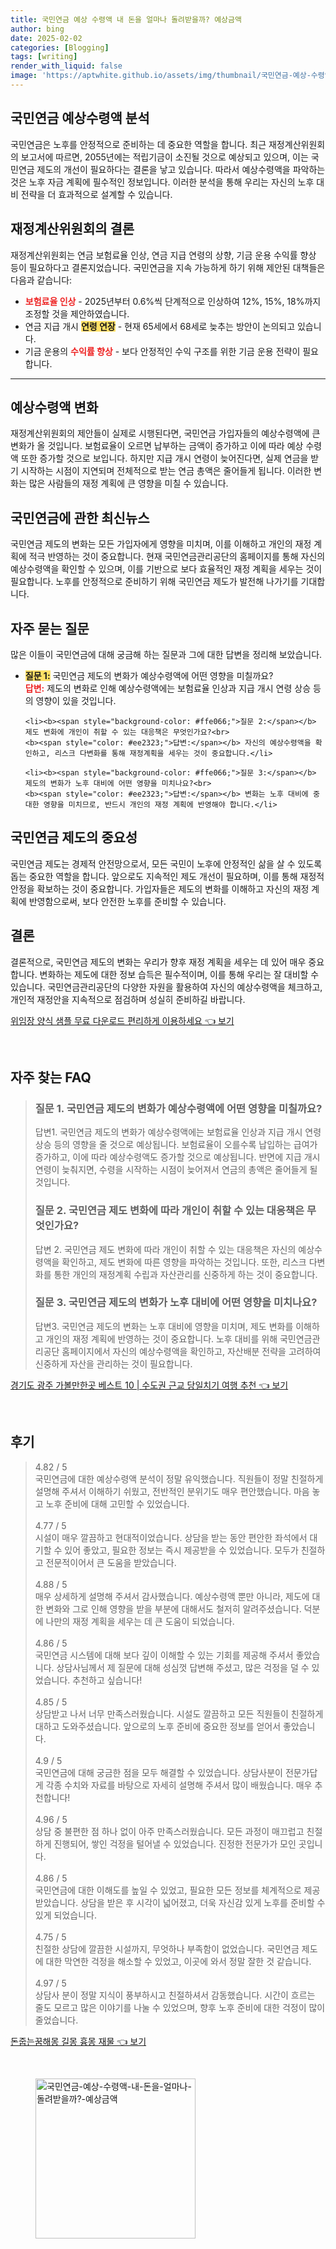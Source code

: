 ```yaml
---
title: 국민연금 예상 수령액 내 돈을 얼마나 돌려받을까? 예상금액
author: bing
date: 2025-02-02
categories: [Blogging]
tags: [writing]
render_with_liquid: false
image: 'https://aptwhite.github.io/assets/img/thumbnail/국민연금-예상-수령액-내-돈을-얼마나-돌려받을까?-예상금액.webp'
---
```



<h2 id='국민연금_예상수령액_분석'>국민연금 예상수령액 분석</h2>

<p>국민연금은 노후를 안정적으로 준비하는 데 중요한 역할을 합니다. 최근 재정계산위원회의 보고서에 따르면, 2055년에는 적립기금이 소진될 것으로 예상되고 있으며, 이는 국민연금 제도의 개선이 필요하다는 결론을 낳고 있습니다. 따라서 예상수령액을 파악하는 것은 노후 자금 계획에 필수적인 정보입니다. 이러한 분석을 통해 우리는 자신의 노후 대비 전략을 더 효과적으로 설계할 수 있습니다.</p>

<h2 id='재정계산위원회의_결론'>재정계산위원회의 결론</h2>

<p>재정계산위원회는 연금 보험료율 인상, 연금 지급 연령의 상향, 기금 운용 수익률 향상 등이 필요하다고 결론지었습니다. 국민연금을 지속 가능하게 하기 위해 제안된 대책들은 다음과 같습니다:</p>

<ul>
    <li><b><span style="color: #ee2323;">보험료율 인상</span></b> - 2025년부터 0.6%씩 단계적으로 인상하여 12%, 15%, 18%까지 조정할 것을 제안하였습니다.</li>
    <li>연금 지급 개시 <b><span style="background-color: #ffe066;">연령 연장</span></b> - 현재 65세에서 68세로 늦추는 방안이 논의되고 있습니다.</li>
    <li>기금 운용의 <b><span style="color: #ee2323;">수익률 향상</span></b> - 보다 안정적인 수익 구조를 위한 기금 운용 전략이 필요합니다.</li>
</ul>

<hr />

<h2 id='예상수령액_변화'>예상수령액 변화</h2>

<p>재정계산위원회의 제안들이 실제로 시행된다면, 국민연금 가입자들의 예상수령액에 큰 변화가 올 것입니다. 보험료율이 오르면 납부하는 금액이 증가하고 이에 따라 예상 수령액 또한 증가할 것으로 보입니다. 하지만 지급 개시 연령이 늦어진다면, 실제 연금을 받기 시작하는 시점이 지연되며 전체적으로 받는 연금 총액은 줄어들게 됩니다. 이러한 변화는 많은 사람들의 재정 계획에 큰 영향을 미칠 수 있습니다.</p>

<h2 id='국민연금_최신뉴스'>국민연금에 관한 최신뉴스</h2>

<p>국민연금 제도의 변화는 모든 가입자에게 영향을 미치며, 이를 이해하고 개인의 재정 계획에 적극 반영하는 것이 중요합니다. 현재 국민연금관리공단의 홈페이지를 통해 자신의 예상수령액을 확인할 수 있으며, 이를 기반으로 보다 효율적인 재정 계획을 세우는 것이 필요합니다. 노후를 안정적으로 준비하기 위해 국민연금 제도가 발전해 나가기를 기대합니다.</p>

<h2 id='자주_묻는_질문'>자주 묻는 질문</h2>

<p>많은 이들이 국민연금에 대해 궁금해 하는 질문과 그에 대한 답변을 정리해 보았습니다.</p>

<ul>
    <li><b><span style="background-color: #ffe066;">질문 1:</span></b> 국민연금 제도의 변화가 예상수령액에 어떤 영향을 미칠까요?<br>
    <b><span style="color: #ee2323;">답변:</span></b> 제도의 변화로 인해 예상수령액에는 보험료율 인상과 지급 개시 연령 상승 등의 영향이 있을 것입니다.</li>

    <li><b><span style="background-color: #ffe066;">질문 2:</span></b> 제도 변화에 개인이 취할 수 있는 대응책은 무엇인가요?<br>
    <b><span style="color: #ee2323;">답변:</span></b> 자신의 예상수령액을 확인하고, 리스크 다변화를 통해 재정계획을 세우는 것이 중요합니다.</li>

    <li><b><span style="background-color: #ffe066;">질문 3:</span></b> 제도의 변화가 노후 대비에 어떤 영향을 미치나요?<br>
    <b><span style="color: #ee2323;">답변:</span></b> 변화는 노후 대비에 중대한 영향을 미치므로, 반드시 개인의 재정 계획에 반영해야 합니다.</li>
</ul>

<h2 id='국민연금_제도의_중요성'>국민연금 제도의 중요성</h2>

<p>국민연금 제도는 경제적 안전망으로서, 모든 국민이 노후에 안정적인 삶을 살 수 있도록 돕는 중요한 역할을 합니다. 앞으로도 지속적인 제도 개선이 필요하며, 이를 통해 재정적 안정을 확보하는 것이 중요합니다. 가입자들은 제도의 변화를 이해하고 자신의 재정 계획에 반영함으로써, 보다 안전한 노후를 준비할 수 있습니다.</p>

<h2 id='결론'>결론</h2>

<p>결론적으로, 국민연금 제도의 변화는 우리가 향후 재정 계획을 세우는 데 있어 매우 중요합니다. 변화하는 제도에 대한 정보 습득은 필수적이며, 이를 통해 우리는 잘 대비할 수 있습니다. 국민연금관리공단의 다양한 자원을 활용하여 자신의 예상수령액을 체크하고, 개인적 재정안을 지속적으로 점검하며 성실히 준비하길 바랍니다.</p>


<p><a class="click-button" title="위임장 양식 샘플 무료 다운로드 편리하게 이용하세요" href="https://aptwhite.github.io/posts/%EC%9C%84%EC%9E%84%EC%9E%A5-%EC%96%91%EC%8B%9D-%EC%83%98%ED%94%8C-%EB%AC%B4%EB%A3%8C-%EB%8B%A4%EC%9A%B4%EB%A1%9C%EB%93%9C-%ED%8E%B8%EB%A6%AC%ED%95%98%EA%B2%8C-%EC%9D%B4%EC%9A%A9%ED%95%98%EC%84%B8%EC%9A%94/" rel="dofollow">위임장 양식 샘플 무료 다운로드 편리하게 이용하세요 👈 보기</a></p><br>
<h2 id='자주_찾는_FAQ'>자주 찾는 FAQ</h2>
<div itemscope="" itemtype="https://schema.org/FAQPage"> 
<blockquote> 
<div itemscope="" itemprop="mainEntity" itemtype="https://schema.org/Question"> 
<h3 itemprop="name">질문 1. 국민연금 제도의 변화가 예상수령액에 어떤 영향을 미칠까요?</h3> 
<div itemscope="" itemprop="acceptedAnswer" itemtype="https://schema.org/Answer"> 
<span itemprop="text"> 
<p>답변1. 국민연금 제도의 변화가 예상수령액에는 보험료율 인상과 지급 개시 연령 상승 등의 영향을 줄 것으로 예상됩니다. 보험료율이 오를수록 납입하는 급여가 증가하고, 이에 따라 예상수령액도 증가할 것으로 예상됩니다. 반면에 지급 개시 연령이 늦춰지면, 수령을 시작하는 시점이 늦어져서 연금의 총액은 줄어들게 될 것입니다.</p> 
</span> 
</div> 
</div> 
<div itemscope="" itemprop="mainEntity" itemtype="https://schema.org/Question"> 
<h3 itemprop="name">질문 2. 국민연금 제도 변화에 따라 개인이 취할 수 있는 대응책은 무엇인가요?</h3> 
<div itemscope="" itemprop="acceptedAnswer" itemtype="https://schema.org/Answer"> 
<span itemprop="text"> 
<p>답변 2. 국민연금 제도 변화에 따라 개인이 취할 수 있는 대응책은 자신의 예상수령액을 확인하고, 제도 변화에 따른 영향을 파악하는 것입니다. 또한, 리스크 다변화를 통한 개인의 재정계획 수립과 자산관리를 신중하게 하는 것이 중요합니다.</p> 
</span> 
</div> 
</div> 
<div itemscope="" itemprop="mainEntity" itemtype="https://schema.org/Question"> 
<h3 itemprop="name">질문 3. 국민연금 제도의 변화가 노후 대비에 어떤 영향을 미치나요?</h3> 
<div itemscope="" itemprop="acceptedAnswer" itemtype="https://schema.org/Answer"> 
<span itemprop="text"> 
<p>답변3. 국민연금 제도의 변화는 노후 대비에 영향을 미치며, 제도 변화를 이해하고 개인의 재정 계획에 반영하는 것이 중요합니다. 노후 대비를 위해 국민연금관리공단 홈페이지에서 자신의 예상수령액을 확인하고, 자산배분 전략을 고려하여 신중하게 자산을 관리하는 것이 필요합니다.</p> 
</span> 
</div> 
</div> 
</blockquote> 
</div>
<p><a class="click-button" title="경기도 광주 가볼만한곳 베스트 10 | 수도권 근교 당일치기 여행 추천" href="https://aptwhite.github.io/posts/%EA%B2%BD%EA%B8%B0%EB%8F%84-%EA%B4%91%EC%A3%BC-%EA%B0%80%EB%B3%BC%EB%A7%8C%ED%95%9C%EA%B3%B3-%EB%B2%A0%EC%8A%A4%ED%8A%B8-10-%EC%88%98%EB%8F%84%EA%B6%8C-%EA%B7%BC%EA%B5%90-%EB%8B%B9%EC%9D%BC%EC%B9%98%EA%B8%B0-%EC%97%AC%ED%96%89-%EC%B6%94%EC%B2%9C/" rel="dofollow">경기도 광주 가볼만한곳 베스트 10 | 수도권 근교 당일치기 여행 추천 👈 보기</a></p><br>
<h2 id='후기'>후기</h2>
<div itemscope itemtype="https://schema.org/Product">
  <blockquote>
  <div itemprop="review" itemscope itemtype="https://schema.org/Review">
      <div itemprop="reviewRating" itemscope itemtype="https://schema.org/Rating"> <span itemprop="ratingValue">4.82</span> / <span itemprop="bestRating">5</span> </div>
      <span itemprop="reviewBody">국민연금에 대한 예상수령액 분석이 정말 유익했습니다. 직원들이 정말 친절하게 설명해 주셔서 이해하기 쉬웠고, 전반적인 분위기도 매우 편안했습니다. 마음 놓고 노후 준비에 대해 고민할 수 있었습니다.</span>
  </div>
  <br>
  <div itemprop="review" itemscope itemtype="https://schema.org/Review">
      <div itemprop="reviewRating" itemscope itemtype="https://schema.org/Rating"> <span itemprop="ratingValue">4.77</span> / <span itemprop="bestRating">5</span> </div>
      <span itemprop="reviewBody">시설이 매우 깔끔하고 현대적이었습니다. 상담을 받는 동안 편안한 좌석에서 대기할 수 있어 좋았고, 필요한 정보는 즉시 제공받을 수 있었습니다. 모두가 친절하고 전문적이어서 큰 도움을 받았습니다.</span>
  </div>
  <br>
  <div itemprop="review" itemscope itemtype="https://schema.org/Review">
      <div itemprop="reviewRating" itemscope itemtype="https://schema.org/Rating"> <span itemprop="ratingValue">4.88</span> / <span itemprop="bestRating">5</span> </div>
      <span itemprop="reviewBody">매우 상세하게 설명해 주셔서 감사했습니다. 예상수령액 뿐만 아니라, 제도에 대한 변화와 그로 인해 영향을 받을 부분에 대해서도 철저히 알려주셨습니다. 덕분에 나만의 재정 계획을 세우는 데 큰 도움이 되었습니다.</span>
  </div>
  <br>
  <div itemprop="review" itemscope itemtype="https://schema.org/Review">
      <div itemprop="reviewRating" itemscope itemtype="https://schema.org/Rating"> <span itemprop="ratingValue">4.86</span> / <span itemprop="bestRating">5</span> </div>
      <span itemprop="reviewBody">국민연금 시스템에 대해 보다 깊이 이해할 수 있는 기회를 제공해 주셔서 좋았습니다. 상담사님께서 제 질문에 대해 성심껏 답변해 주셨고, 많은 걱정을 덜 수 있었습니다. 추천하고 싶습니다!</span>
  </div>
  <br>
  <div itemprop="review" itemscope itemtype="https://schema.org/Review">
      <div itemprop="reviewRating" itemscope itemtype="https://schema.org/Rating"> <span itemprop="ratingValue">4.85</span> / <span itemprop="bestRating">5</span> </div>
      <span itemprop="reviewBody">상담받고 나서 너무 만족스러웠습니다. 시설도 깔끔하고 모든 직원들이 친절하게 대하고 도와주셨습니다. 앞으로의 노후 준비에 중요한 정보를 얻어서 좋았습니다.</span>
  </div>
  <br>
  <div itemprop="review" itemscope itemtype="https://schema.org/Review">
      <div itemprop="reviewRating" itemscope itemtype="https://schema.org/Rating"> <span itemprop="ratingValue">4.9</span> / <span itemprop="bestRating">5</span> </div>
      <span itemprop="reviewBody">국민연금에 대해 궁금한 점을 모두 해결할 수 있었습니다. 상담사분이 전문가답게 각종 수치와 자료를 바탕으로 자세히 설명해 주셔서 많이 배웠습니다. 매우 추천합니다!</span>
  </div>
  <br>
  <div itemprop="review" itemscope itemtype="https://schema.org/Review">
      <div itemprop="reviewRating" itemscope itemtype="https://schema.org/Rating"> <span itemprop="ratingValue">4.96</span> / <span itemprop="bestRating">5</span> </div>
      <span itemprop="reviewBody">상담 중 불편한 점 하나 없이 아주 만족스러웠습니다. 모든 과정이 매끄럽고 친절하게 진행되어, 쌓인 걱정을 털어낼 수 있었습니다. 진정한 전문가가 모인 곳입니다.</span>
  </div>
  <br>
  <div itemprop="review" itemscope itemtype="https://schema.org/Review">
      <div itemprop="reviewRating" itemscope itemtype="https://schema.org/Rating"> <span itemprop="ratingValue">4.86</span> / <span itemprop="bestRating">5</span> </div>
      <span itemprop="reviewBody">국민연금에 대한 이해도를 높일 수 있었고, 필요한 모든 정보를 체계적으로 제공받았습니다. 상담을 받은 후 시각이 넓어졌고, 더욱 자신감 있게 노후를 준비할 수 있게 되었습니다.</span>
  </div>
  <br>
  <div itemprop="review" itemscope itemtype="https://schema.org/Review">
      <div itemprop="reviewRating" itemscope itemtype="https://schema.org/Rating"> <span itemprop="ratingValue">4.75</span> / <span itemprop="bestRating">5</span> </div>
      <span itemprop="reviewBody">친절한 상담에 깔끔한 시설까지, 무엇하나 부족함이 없었습니다. 국민연금 제도에 대한 막연한 걱정을 해소할 수 있었고, 이곳에 와서 정말 잘한 것 같습니다.</span>
  </div>
  <br>
  <div itemprop="review" itemscope itemtype="https://schema.org/Review">
      <div itemprop="reviewRating" itemscope itemtype="https://schema.org/Rating"> <span itemprop="ratingValue">4.97</span> / <span itemprop="bestRating">5</span> </div>
      <span itemprop="reviewBody">상담사 분이 정말 지식이 풍부하시고 친절하셔서 감동했습니다. 시간이 흐르는 줄도 모르고 많은 이야기를 나눌 수 있었으며, 향후 노후 준비에 대한 걱정이 많이 줄었습니다.</span>
  </div>
  </blockquote>
</div>
<p><a class="click-button" title="돈줍는꿈해몽 길몽 흉몽 재물" href="https://aptwhite.github.io/posts/%EB%8F%88%EC%A4%8D%EB%8A%94%EA%BF%88%ED%95%B4%EB%AA%BD-%EA%B8%B8%EB%AA%BD-%ED%9D%89%EB%AA%BD-%EC%9E%AC%EB%AC%BC/" rel="dofollow">돈줍는꿈해몽 길몽 흉몽 재물 👈 보기</a></p><br>
<figure class="image"><img src="https://aptwhite.github.io/assets/img/thumbnail/국민연금-예상-수령액-내-돈을-얼마나-돌려받을까?-예상금액.webp" alt="국민연금-예상-수령액-내-돈을-얼마나-돌려받을까?-예상금액" width="256" height="256"></figure>